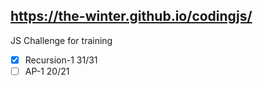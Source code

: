 https://the-winter.github.io/codingjs/
--------------------------------------

JS Challenge for training

- [x] Recursion-1 31/31
- [ ] AP-1 20/21